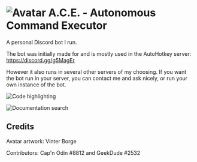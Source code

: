 # ![Avatar](https://i.imgur.com/Sv7L0a1.png) A.C.E. - Autonomous Command Executor

A personal Discord bot I run.

The bot was initially made for and is mostly used in the AutoHotkey server:
https://discord.gg/g5MagEr

However it also runs in several other servers of my choosing. If you want the bot run in your server, you can contact me and ask nicely, or run your own instance of the bot.

![Code highlighting](https://i.imgur.com/y5zwdVg.gif)

![Documentation search](https://i.imgur.com/3LnGv6t.gif)

## Credits

Avatar artwork: Vinter Borge

Contributors: Cap'n Odin #8812 and GeekDude #2532